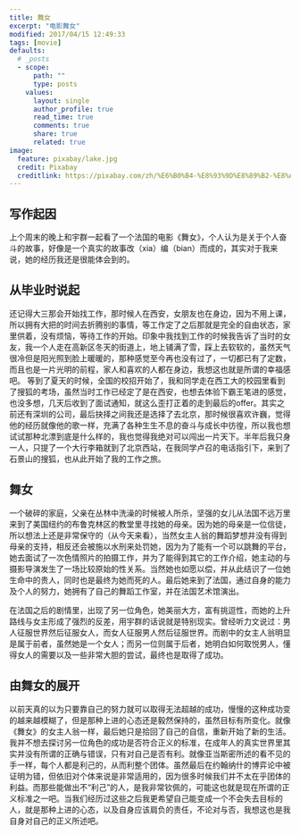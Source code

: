 ```yaml
---
title: 舞女
excerpt: "电影舞女"
modified: 2017/04/15 12:49:33 
tags: [movie]
defaults:
  # _posts
  - scope:
      path: ""
      type: posts
    values:
      layout: single
      author_profile: true
      read_time: true
      comments: true
      share: true
      related: true
image:
  feature: pixabay/lake.jpg
  credit: Pixabay
  creditlink: https://pixabay.com/zh/%E6%B0%B4-%E8%93%9D%E8%89%B2-%E8%A1%A8%E9%9D%A2-%E6%B5%B7-%E6%B5%B7%E6%B4%8B-%E6%B6%B2%E4%BD%93-%E5%A4%A9%E7%A9%BA-%E5%9C%B0%E5%B9%B3%E7%BA%BF-%E7%BB%BF%E6%9D%BE%E7%9F%B3-%E7%BA%B9%E7%90%86-768745/
---
```


## 写作起因
上个周末的晚上和宇群一起看了一个法国的电影《舞女》，个人认为是关于个人奋斗的故事，好像是一个真实的故事改（xia）编（bian）而成的，其实对于我来说，她的经历我还是很能体会到的。


## 从毕业时说起
还记得大三那会开始找工作，那时候人在西安，女朋友也在身边，因为不用上课，所以拥有大把的时间去折腾别的事情，等工作定了之后那就是完全的自由状态，家里供着，没有烦恼，等待工作的开始。印象中我找到工作的时候我告诉了当时的女友，我一个人走在高新区冬天的街道上，地上铺满了雪，踩上去软软的，虽然天气很冷但是阳光照到脸上暖暖的，那种感觉至今再也没有过了，一切都已有了定数，而且也是一片光明的前程，家人和喜欢的人都在身边，我想这也就是所谓的幸福感吧。
等到了夏天的时候，全国的校招开始了，我和同学走在西工大的校园里看到了搜狐的考场，虽然当时工作已经定了是在西安，也想去体验下霸王笔进的感觉，也没多想，几天后收到了面试通知，就这么歪打正着的走到最后的offer。其实之前还有深圳的公司，最后抉择之间我还是选择了去北京，那时候很喜欢许巍，觉得他的经历就像他的歌一样，充满了各种生生不息的奋斗与成长中彷徨，所以我也想试试那种北漂到底是什么样的，我也觉得我绝对可以闯出一片天下。半年后我只身一人，只提了一个大行李箱就到了北京西站，在我同学卢召的电话指引下，来到了石景山的搜狐，也从此开始了我的工作之旅。



## 舞女
一个破碎的家庭，父亲在丛林中洗澡的时候被人所杀，坚强的女儿从法国不远万里来到了美国纽约的布鲁克林区的教堂里寻找她的母亲。因为她的母亲是一位信徒，所以想法上还是非常保守的（从今天来看），当然女主人翁的舞蹈梦想并没有得到母亲的支持，相反还会被施以水刑来处罚她，因为为了能有一个可以跳舞的平台，她去面试了一次色情照片的拍摄工作，并为了能得到其它的工作介绍，她主动的与摄影导演发生了一场比较原始的性关系。当然她也如愿以偿，并从此结识了一位她生命中的贵人，同时也是最终为她而死的人。最后她来到了法国，通过自身的能力及个人的努力，她拥有了自己的舞蹈工作室，并在法国艺术馆演出。

在法国之后的剧情里，出现了另一位角色，她美丽大方，富有挑逗性，而她的上升路线与女主形成了强烈的反差，用宇群的话说就是特别现实。曾经听力文说过：男人征服世界然后征服女人，而女人征服男人然后征服世界。而剧中的女主人翁明显是属于前者，虽然她是一个女人；而另一位则属于后者，她明白如何取悦男人，懂得女人的需要以及一些非常大胆的尝试，最终也是取得了成功。

## 由舞女的展开
以前天真的以为只要靠自己的努力就可以取得无法超越的成功，慢慢的这种成功变的越来越模糊了，但是那种上进的心态还是毅然保持的，虽然目标有所变化。就像《舞女》的女主人翁一样，最后她只是拾回了自己的自信，重新开始了新的生活。我并不想去探讨另一位角色的成功是否符合正义的标准，在成年人的真实世界里其实并没有所谓的正确与错误，只有对自己是否有利。就像亚当斯密所述的看不见的手一样，每个人都是利己的，从而利整个团体。虽然最后在约翰纳什的博弈论中被证明为错，但依旧对个体来说是非常适用的，因为很多时候我们并不太在乎团体的利益。而那些能做出不“利己”的人，是我非常钦佩的，可能这也就是现在所谓的正义标准之一吧。当我们经历过这些之后我更希望自己能变成一个不会失去目标的人，就是那种上进的心态，以及自身应该肩负的责任，不论对与否，我想这也是我自身对自己的正义所述吧。

